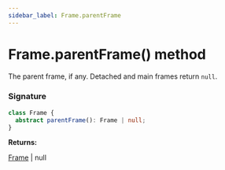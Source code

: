 ```yaml
---
sidebar_label: Frame.parentFrame
---
```


# Frame.parentFrame() method

The parent frame, if any. Detached and main frames return `null`.

### Signature

```typescript
class Frame {
  abstract parentFrame(): Frame | null;
}
```

**Returns:**

[Frame](./puppeteer.frame.md) \| null
